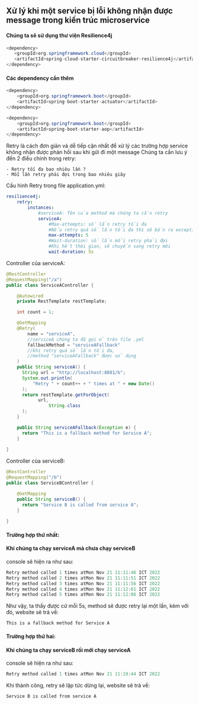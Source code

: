  ## Xử lý khi một service bị lỗi không nhận được message trong kiến trúc microservice
 #### Chúng ta sẽ sử dụng thư viện Resilience4j

 ```java
<dependency>
	<groupId>org.springframework.cloud</groupId>
	<artifactId>spring-cloud-starter-circuitbreaker-resilience4j</artifactId>
</dependency>
```
#### Các dependency cần thêm
```java
<dependency>
	<groupId>org.springframework.boot</groupId>
	<artifactId>spring-boot-starter-actuator</artifactId>
</dependency>

<dependency>
	<groupId>org.springframework.boot</groupId>
	<artifactId>spring-boot-starter-aop</artifactId>
</dependency>
```

Retry là cách đơn giản và dễ tiếp cận nhất để xử lý các trường hợp service không nhận được phản hồi sau khi gửi đi một message
 Chúng ta cần lưu ý đến 2 điều chính trong retry:
```
- Retry tối đa bao nhiêu lần ?
- Mỗi lần retry phải đợi trong bao nhiêu giây
```
Cấu hình Retry trong file application.yml:
```yml
resilience4j:  
	retry:  
		instances:  
			#serviceA: Tên của method mà chúng ta cần retry
			serviceA:  
				#Max-attempts: số lần retry tối đa
				#Nếu retry quá số lần tối đa thì sẽ bắn ra exception
				max-attempts: 5  
				#Wait-duration: số lần mỗi retry phải đợi
				#Khi hết thời gian, sẽ chuyển sang retry mới
				wait-duration: 5s
```

Controller của serviceA:
```java
@RestController  
@RequestMapping("/a")  
public class ServiceAController {

	@Autowired  
	private RestTemplate restTemplate;  

	int count = 1;

	@GetMapping  
	@Retry(
		name = "serviceA",
		//serviceA chúng ta đã gọi ở trên file .yml  
		fallbackMethod = "serviceAFallback"
		//khi retry quá số lần tối đa,
		//method "serviceAFallback" được sử dụng
	)
	public String serviceA() {  
	  String url = "http://localhost:8081/b";
	  System.out.println(
		  "Retry " + count++ + " times at " + new Date()
	  );  
	  return restTemplate.getForObject(  
		    url,  
	            String.class  
	  );  
	}

	public String serviceAFallback(Exception e) {  
	  return "This is a fallback method for Service A";  
	}
	
}
```

Controller của serviceB:
```java
@RestController  
@RequestMapping("/b")  
public class ServiceBController {  

    @GetMapping  
    public String serviceB() {  
	  return "Service B is called from service A";  
    }  
  
}
```
#### Trường hợp thứ nhất:
#### Khi chúng ta chạy serviceA mà chưa chạy serviceB
console sẽ hiện ra như sau:
```java
Retry method called 1 times atMon Nov 21 11:11:46 ICT 2022
Retry method called 2 times atMon Nov 21 11:11:51 ICT 2022
Retry method called 3 times atMon Nov 21 11:11:56 ICT 2022
Retry method called 4 times atMon Nov 21 11:12:01 ICT 2022
Retry method called 5 times atMon Nov 21 11:12:06 ICT 2022
```
Như vậy, ta thấy được cứ mỗi 5s, method sẽ được retry lại một lần,
kèm với đó, website sẽ trả về:
```
This is a fallback method for Service A
```

#### Trường hợp thứ hai:
#### Khi chúng ta chạy serviceB rồi mới chạy serviceA
console sẽ hiện ra như sau:
```java
Retry method called 1 times atMon Nov 21 11:19:44 ICT 2022
```
Khi thành công, retry sẽ lập tức dừng lại,
website sẽ trả về:
```
Service B is called from service A
```
